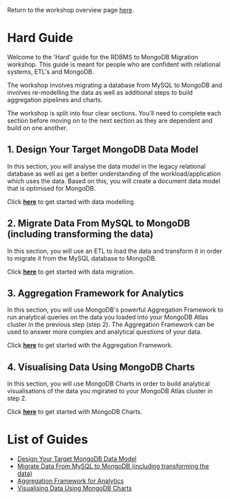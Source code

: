 Return to the workshop overview page [here](..).
# Hard Guide
Welcome to the 'Hard' guide for the RDBMS to MongoDB Migration workshop. This guide is meant for people who are confident with relational systems, ETL's and MongoDB. 

The workshop involves migrating a database from MySQL to MongoDB and involves re-modelling the data as well as additional steps to build aggregation pipelines and charts. 

The workshop is split into four clear sections. You'll need to complete each section before moving on to the next section as they are dependent and build on one another.

## 1. Design Your Target MongoDB Data Model
In this section, you will analyse the data model in the legacy relational database as well as get a better understanding of the workload/application which uses the data. Based on this, you will create a document data model that is optimised for MongoDB.

Click **[here](data-modelling)** to get started with data modelling.
## 2. Migrate Data From MySQL to MongoDB (including transforming the data)
In this section, you will use an ETL to load the data and transform it in order to migrate it from the MySQL database to MongoDB.

Click **[here](data-migration)** to get started with data migration.
## 3. Aggregation Framework for Analytics
In this section, you will use MongoDB's powerful Aggregation Framework to run analytical queries on the data you loaded into your MongoDB Atlas cluster in the previous step (step 2). The Aggregation Framework can be used to answer more complex and analytical questions of your data.

Click **[here](aggregations)** to get started with the Aggregation Framework.
## 4. Visualising Data Using MongoDB Charts
In this section, you will use MongoDB Charts in order to build analytical visualisations of the data you mgirated to your MongoDB Atlas cluster in step 2. 

Click **[here](charts)** to get started with MongoDB Charts.

# List of Guides
* [Design Your Target MongoDB Data Model](data-modelling)
* [Migrate Data From MySQL to MongoDB (including transforming the data)](data-migration)
* [Aggregation Framework for Analytics](aggregations)
* [Visualising Data Using MongoDB Charts](charts)
